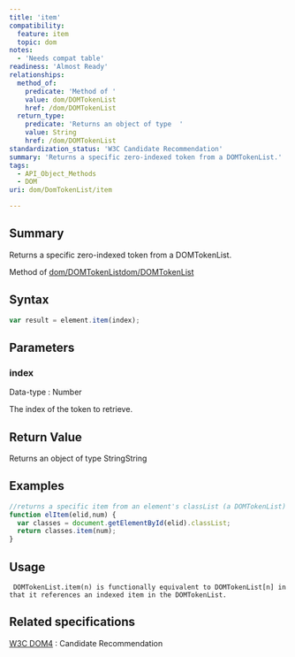 ```yaml
---
title: 'item'
compatibility:
  feature: item
  topic: dom
notes:
  - 'Needs compat table'
readiness: 'Almost Ready'
relationships:
  method_of:
    predicate: 'Method of '
    value: dom/DOMTokenList
    href: /dom/DOMTokenList
  return_type:
    predicate: 'Returns an object of type  '
    value: String
    href: /dom/DOMTokenList
standardization_status: 'W3C Candidate Recommendation'
summary: 'Returns a specific zero-indexed token from a DOMTokenList.'
tags:
  - API_Object_Methods
  - DOM
uri: dom/DomTokenList/item

---
```

## Summary

Returns a specific zero-indexed token from a DOMTokenList.

Method of [dom/DOMTokenList](/dom/DOMTokenList)[dom/DOMTokenList](/dom/DOMTokenList)

## Syntax

``` js
var result = element.item(index);
```

## Parameters

### index

 Data-type
:   Number

 The index of the token to retrieve.

## Return Value

Returns an object of type StringString

## Examples

``` js
//returns a specific item from an element's classList (a DOMTokenList)
function elItem(elid,num) {
  var classes = document.getElementById(elid).classList;
  return classes.item(num);
}
```

## Usage

     DOMTokenList.item(n) is functionally equivalent to DOMTokenList[n] in that it references an indexed item in the DOMTokenList.

## Related specifications

[W3C DOM4](http://www.w3.org/TR/dom/)
:   Candidate Recommendation
